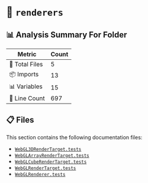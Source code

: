 # 📁 `renderers`

## 📊 Analysis Summary For Folder

| Metric | Count |
|--------|-------|
| 📁 Total Files | 5 |
| 📦 Imports | 13 |
| 📊 Variables | 15 |
| 🔢 Line Count | 697 |


## 📋 Files

This section contains the following documentation files:

- [`WebGL3DRenderTarget.tests`](./WebGL3DRenderTarget.tests.md)
- [`WebGLArrayRenderTarget.tests`](./WebGLArrayRenderTarget.tests.md)
- [`WebGLCubeRenderTarget.tests`](./WebGLCubeRenderTarget.tests.md)
- [`WebGLRenderTarget.tests`](./WebGLRenderTarget.tests.md)
- [`WebGLRenderer.tests`](./WebGLRenderer.tests.md)